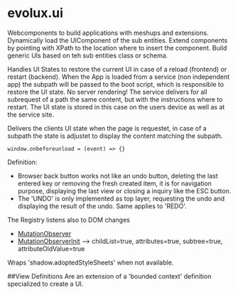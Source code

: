 evolux.ui
=========


Webcomponents to build applications with meshups and extensions.
Dynamically load the UIComponent of the sub entities.
Extend components by pointing with XPath to the location where to insert the component.
Build generic UIs based on teh sub entities class or schema.

Handles UI States to restore the current UI in case of a reload (frontend) or restart (backend).
When the App is loaded from a service (non independent app) the subpath will be passed to the boot script, which
is responsible to restore the UI state. No server rendering!
The service delivers for all subrequest of a path the same content, but with the instructions where to restart.
The UI state is stored in this case on the users device as well as at the service site. 

Delivers the clients UI state when the page is requestet, in case of a subpath the state is adjustet to display the
content matching the subpath.

    window.onbeforeunload = (event) => {}

Definition: 
- Browser back button works not like an undo button, deleting the last entered key or removing the 
fresh created item, it is for navigation purpose, displaying the last view or closing a inquiry like the ESC button.
- The 'UNDO' is only implemented as top layer, requesting the undo and displaying the result of the undo. Same applies to 'REDO'.

The Registry listens also to DOM changes
- [MutationObserver](https://developer.mozilla.org/de/docs/Web/API/MutationObserver)
- [MutationObserverInit](https://developer.mozilla.org/de/docs/Web/API/MutationObserver#MutationObserverInit) --> childList=true, attributes=true, subtree=true, attributeOldValue=true


Wraps 'shadow.adoptedStyleSheets' when not available.

##View Definitions
Are an extension of a 'bounded context' definition specialized to create a UI.


